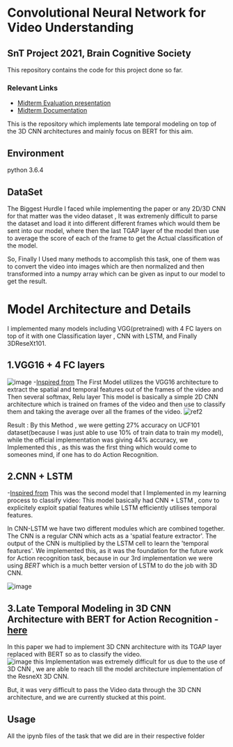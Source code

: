 #  Convolutional Neural Network for Video Understanding
## SnT Project 2021, Brain Cognitive Society

This repository contains the code for this project done so far.

### Relevant Links

- [Midterm Evaluation presentation](https://docs.google.com/presentation/d/1mcNrgg31MDGAspPVvKMbi0IHepgr3-vRvQAGZNgbrmE/edit?usp=sharing)
- [Midterm Documentation](https://docs.google.com/document/d/1ms3ODc83bDkgF-Gggv8UQRUD-J4djhEAuWdEN9mAAkM/edit?usp=sharing)


This is the repository which implements late temporal modeling on top of the 3D CNN architectures and mainly focus on BERT for this aim.

## Environment 
python 3.6.4

## DataSet
The Biggest Hurdle I faced while implementing the paper or any 2D/3D CNN for that matter was the video dataset , It was extremenly difficult to parse the dataset and load it into different different frames which would them be sent into our model, where then the last TGAP layer of the model then use to average the score of each of the frame to get the Actual classification of the model. 

So, Finally I Used many methods to accomplish this task, one of them was to convert the video into images which are then normalized and then transformed into a numpy array which can be given as input to our model to get the result. 


# Model Architecture and Details
I implemented many models including  VGG(pretrained) with 4 FC layers on top of it with one Classification layer , CNN with LSTM, and Finally 3DReseXt101. 


## 1.VGG16 + 4 FC layers
![image](https://user-images.githubusercontent.com/55567070/125229053-8fa7c800-e2f3-11eb-8a27-43c9fa290a24.png)
-[Inspired from](https://github.com/chen0040/keras-video-classifier)
The First Model utilizes the VGG16 architecture to extract the spatial and temporal features out of the frames of the video and Then several softmax, Relu layer
This model is basically a simple 2D CNN architecture which is trained on frames of the video and then use to classify them and taking the average over all the frames of the video. ![ref2](https://towardsdatascience.com/transfer-learning-with-vgg16-and-keras-50ea161580b4)

Result : By this Method , we were getting 27% accuracy on UCF101 dataset(because I was just able to use 10% of train data to train my model), while the official implementation was giving 44% accuracy, we Implemented this , as this was the first thing which would come to someones mind, if one has to do Action Recognition. 


## 2.CNN + LSTM
-[Inspired from](https://github.com/HHTseng/video-classification)
This was the second model that I Implemented in my learning process to classify video: 
This model basically had CNN + LSTM , conv to explicitely exploit spatial features while LSTM efficiently utilises temporal features. 

In CNN-LSTM we have two different modules which are combined together. The CNN is a regular CNN which acts as a 'spatial feature extractor'. The output of the CNN is multiplied by the LSTM cell to learn the 'temporal features'.
We implemented this, as it was the foundation for the future work for Action recognition task, because in our 3rd implementation we were using *BERT* which is a much better version of LSTM to do the job with 3D CNN. 

![image](https://user-images.githubusercontent.com/55567070/125219543-8cf0a700-e2e2-11eb-8eb7-ae8113f9cfd5.png)

## 3.Late Temporal Modeling in 3D CNN Architecture with BERT for Action Recognition - [here](https://arxiv.org/pdf/2008.01232.pdf) 

In this paper we had to implement 3D CNN architecture with its TGAP layer replaced with BERT so as to classify the video.  
![image](https://user-images.githubusercontent.com/55567070/125230362-41e08f00-e2f6-11eb-8ec4-62c7fed26389.png)
this Implementation was extremely difficult for us due to the use of 3D CNN , we are able to reach till the model architecture implementation of the ResneXt 3D CNN.

But, it was very difficult to pass the Video data through the 3D CNN architecture, and we are currently stucked at this point. 



## Usage 
All the ipynb files of the task that we did are in their respective folder 
